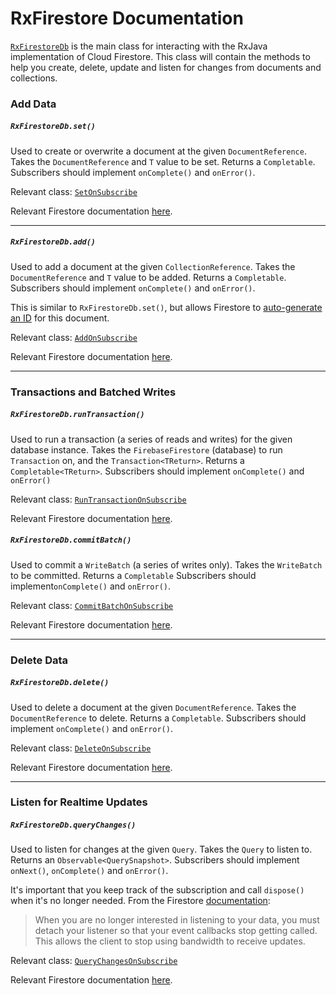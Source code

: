 # RxFirestore Documentation

[`RxFirestoreDb`](https://github.com/btrautmann/RxFirestore/blob/master/rxfirestore/src/main/java/com/oakwoodsc/rxfirestore/RxFirestoreDb.java) is the main class for interacting with the RxJava implementation of Cloud Firestore. This class will contain the methods to help you create, delete, update and listen for changes from documents and collections.

### Add Data
##### `RxFirestoreDb.set()`
Used to create or overwrite a document at the given `DocumentReference`. Takes the `DocumentReference` and `T` value to be set. Returns a `Completable`. Subscribers should implement `onComplete()` and `onError()`.

Relevant class: [`SetOnSubscribe`](https://github.com/btrautmann/RxFirestore/blob/master/rxfirestore/src/main/java/com/oakwoodsc/rxfirestore/SetOnSubscribe.java)

Relevant Firestore documentation [here](https://firebase.google.com/docs/firestore/manage-data/add-data).

***

##### `RxFirestoreDb.add()`
Used to add a document at the given `CollectionReference`. Takes the `DocumentReference` and `T` value to be added. Returns a `Completable`. Subscribers should implement `onComplete()` and `onError()`.

This is similar to `RxFirestoreDb.set()`, but allows Firestore to [auto-generate an ID]() for this document.

Relevant class: [`AddOnSubscribe`](https://github.com/btrautmann/RxFirestore/blob/master/rxfirestore/src/main/java/com/oakwoodsc/rxfirestore/AddOnSubscribe.java)

Relevant Firestore documentation [here](https://firebase.google.com/docs/firestore/manage-data/add-data).

***

### Transactions and Batched Writes
##### `RxFirestoreDb.runTransaction()`
Used to run a transaction (a series of reads and writes) for the given database instance. Takes the `FirebaseFirestore` (database) to run `Transaction` on, and the `Transaction<TReturn>`. Returns a `Completable<TReturn>`. Subscribers should implement `onComplete()` and `onError()`

Relevant class: [`RunTransactionOnSubscribe`](https://github.com/btrautmann/RxFirestore/blob/master/rxfirestore/src/main/java/com/oakwoodsc/rxfirestore/RunTransactionOnSubscribe.java)

Relevant Firestore documentation [here](https://firebase.google.com/docs/firestore/manage-data/transactions).

##### `RxFirestoreDb.commitBatch()`
Used to commit a `WriteBatch` (a series of writes only). Takes the `WriteBatch` to be committed. Returns a `Completable` Subscribers should implement`onComplete()` and `onError()`.

Relevant class: [`CommitBatchOnSubscribe`](https://github.com/btrautmann/RxFirestore/blob/master/rxfirestore/src/main/java/com/oakwoodsc/rxfirestore/CommitBatchOnSubscribe.java)

Relevant Firestore documentation [here](https://firebase.google.com/docs/firestore/manage-data/transactions).

***

### Delete Data
##### `RxFirestoreDb.delete()`
Used to delete a document at the given `DocumentReference`. Takes the `DocumentReference` to delete. Returns a `Completable`. Subscribers should implement `onComplete()` and `onError()`.

Relevant class: [`DeleteOnSubscribe`](https://github.com/btrautmann/RxFirestore/blob/master/rxfirestore/src/main/java/com/oakwoodsc/rxfirestore/DeleteOnSubscribe.java)

Relevant Firestore documentation [here](https://firebase.google.com/docs/firestore/manage-data/delete-data).

***

### Listen for Realtime Updates
##### `RxFirestoreDb.queryChanges()`
Used to listen for changes at the given `Query`. Takes the `Query` to listen to. Returns an `Observable<QuerySnapshot>`. Subscribers should implement `onNext()`, `onComplete()` and `onError()`.

It's important that you keep track of the subscription and call `dispose()` when it's no longer needed. From the Firestore [documentation](https://firebase.google.com/docs/firestore/query-data/listen): 

> When you are no longer interested in listening to your data, you must detach your listener so that your event callbacks stop getting called. This allows the client to stop using bandwidth to receive updates.

Relevant class: [`QueryChangesOnSubscribe`](https://github.com/btrautmann/RxFirestore/blob/master/rxfirestore/src/main/java/com/oakwoodsc/rxfirestore/QueryChangesOnSubscribe.java)

Relevant Firestore documentation [here](https://firebase.google.com/docs/firestore/query-data/listen).
